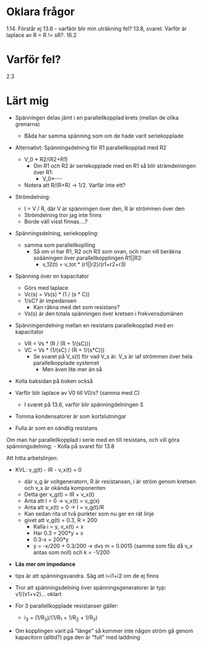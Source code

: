 # Oklara frågor
1.14. Förstår ej
13.6 - varfäör blir min uträkning fel?
13.8, svaret. Varför är laplace av R = R != sR?. 
16.2

# Varför fel? 
2.3

# Lärt mig
- Spänningen delas jämt i en parallellkopplad krets (mellan de olika grenarna)
    - Båda har samma spänning som om de hade varit seriekopplade

- Alternativt: Spänningsdelning för R1 parallellkopplad med R2
    - V_0 * R2/(R2+R1)
        - Om R1 och R2 är seriekopplade med en R1 så blir strämdelningen över R1:
            - V_0*--- 
    - Notera att R/(R+R) -> 1/2. Varfär inte ett?

- Strömdelning:
    - I = V / R, där V är spänningen över den, R är strömmen över den
    - Strömdelning tror jag inte finns
    - Borde väll visst finnas....?

- Spänningsdelning, seriekoppling:
    - samma som parallellkoplling
        - Så om vi har R1, R2 och R3 som ovan, och man vill beräkna soääningen över parallellkopplingen R1||R2:
            - v_12(t) = v_tot * (r1||r2)/(r1+r2+r3) 

- Spänning över en kapacitator
    - Görs med laplace
    - Vc(s) = Vs(s) * (1 / (s * C))
    -  1/sC? är impedansen
        - Kan räkna med det som resistans?
    - Vs(s) är den totala spänningen över kretsen i frekvensdomänen

- Spänningendelning mellan en resistans parallelkopplad med en kapacitator
    - VR = Vs * (R / (R + 1/(sC)))    
    - VC = Vs * (1/(sC) / (R + 1/(s*C)))
        - Se svaret på V_s(t) för vad V_s är. V_s är iaf strömmen över hela parallelkopplade systemet
            - Men även lite mer än så

- Kolla baksidan på boken också
- Varför blir laplace av V0 till V0/s? (samma med C)
    - I svaret på 13.6, varför blir spänningdelningen S

- Tomma kondensatorer är som kortslutningar
- Fulla är som en oändlig resistans

Om man har parallellkopplad i serie med en till resistans, och vill göra spänningsdelning:
    - Kolla på svaret för 13.8
    
Att hitta arbetslinjen:
- KVL: v_g(t) - IR - v_x(t) = 0
  - där v_g är voltgeneratorn, R är resistansen, i är ström genom kretsen och v_x är okända komponenten
  - Detta ger v_g(t) = IR + v_x(t)
  - Anta att I = 0 -> v_x(t) = v_g(x)
  - Anta att v_x(t) = 0 -> I = v_g(t)/R
  - Kan sedan rita ut två punkter som nu ger en rät linje
  - givet att v_g(t) = 0.3, R = 200
     - Kalla i = y, v_x(t) = x
     - Har 0.3 = 200*y + x
     - 0.3-x = 200*y
     - y = -x/200 + 0.3/200 -> dvs m = 0.0015 (samma som fås då v_x antas som noll) och k = -1/200 


- **Läs mer om impedance**

- tips är att spänningsvandra. Säg att i=i1+i2 om de ej finns
- Tror att spänningsdelning över spänningsgeneratorer är typ: v1/(v1+v2)... oklart



- För 3 parallellkopplade resistanser gäller:
    -  i<sub>3</sub> = (1/R<sub>3</sub>)/(1/R<sub>1</sub> + 1/R<sub>2</sub> + 1/R<sub>3</sub>)

- Om kopplingen varit på "länge" så kommer inte någon ström gå genom kapacitorn (alltid?) pga den är "full" med laddning

